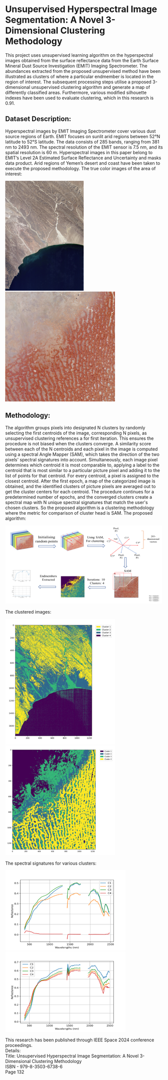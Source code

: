# Unsupervised Hyperspectral Image Segmentation: A Novel 3-Dimensional Clustering Methodology
This project uses unsupervised learning algorithm on the hyperspectral images obtained from the surface reflectance data from the Earth Surface Mineral Dust Source Investigation (EMIT) Imaging Spectrometer. The abundances extracted from the proposed unsupervised method have been illustrated as clusters of where a particular endmember is located in the region of interest. 
The subsequent processing steps utilise a proposed 3-dimensional unsupervised clustering algorithm and generate a map of differently classified areas. Furthermore, various modified silhouette indexes have been used to evaluate clustering, which in this research is 0.91.

## Dataset Description:
Hyperspectral images by EMIT Imaging Spectrometer cover various dust source regions of Earth. EMIT focuses on sunlit arid regions between 52°N latitude to 52°S latitude. The data consists of 285 bands, ranging from 381 nm to 2493 nm. The spectral resolution of the EMIT sensor is 7.5 nm, and its spatial resolution is 60 m. Hyperspectral images in this paper belong to EMIT’s Level 2A Estimated Surface Reflectance and Uncertainty and masks data product. Arid regions of Yemen’s desert and coast have been taken to execute the proposed methodology.
The true color images of the area of interest: 

<img src="Images/EMIT_L2A_RFL_001_20230305T050148_2306403_005_YemenCoast.png" width="250" height="350"/> <img src="Images/EMIT_L2A_RFL_001_20230528T093558_2314807_018_Yemen.png" width="350" height="350"/>

## Methodology:
The algorithm groups pixels into designated N clusters by randomly selecting the first centroids of the image, corresponding N pixels, as unsupervised clustering references a for first iteration. This ensures the procedure is not biased when the clusters converge. A similarity score between each of the N centroids and each pixel in the image is computed using a spectral Angle Mapper (SAM), which takes the direction of the two pixels' spectral signatures into account. Simultaneously, each image pixel determines which centroid it is most comparable to, applying a label to the centroid that is most similar to a particular picture pixel and adding it to the list of points for that centroid. For every centroid, a pixel is assigned to the closest centroid. After the first epoch, a map of the categorized image is obtained, and the identified clusters of picture pixels are averaged out to get the cluster centers for each centroid. The procedure continues for a predetermined number of epochs, and the converged clusters create a spectral map with N unique spectral signatures that match the user's chosen clusters. So the proposed algorithm is a clustering methodology where the metric for comparison of cluster head is SAM.
The proposed algorithm:

<img src="Images/Model2.png" width="500" height="250"/>

The clustered images:

<img src="Images/Clustered Image - Yemen Coast(legend).png" width="350" height="400"/> <img src="Images/Clustered Image - Yemen Desert(legend).png" width="350" height="350"/>

The spectral signatures for various clusters:

<img src="Images/Spectral Reflectance - Yemen Coast.png" width="384" height="256"/> <img src="Images/Spectral Reflectance - Yemen Desert.png" width="384" height="256"/>

This research has been published through IEEE Space 2024 conference proceedings. \
Details:\
Title: Unsupervised Hyperspectral Image Segmentation: A Novel 3-Dimensional Clustering Methodology\
ISBN - 979-8-3503-6738-6\
Page 132
